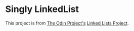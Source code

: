 # Singly LinkedList

This project is from [The Odin Project's](https://www.theodinproject.com) [Linked Lists Project](https://www.theodinproject.com/lessons/javascript-linked-lists).
